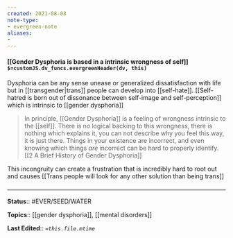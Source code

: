 ```yaml
---
created: 2021-08-08
note-type: 
- evergreen-note
aliases:
- 
---
```


#### [[Gender Dysphoria is based in a intrinsic wrongness of self]] `$=customJS.dv_funcs.evergreenHeader(dv, this)`

 Dysphoria can be any sense unease or generalized dissatisfaction with life but in [[transgender|trans]] people can develop into [[self-hate]]. [[Self-hatred is born out of dissonance between self-image and self-perception]] which is intrinsic to [[gender dysphoria]]
 
 > In principle, [[Gender Dysphoria]] is a feeling of wrongness intrinsic to the [[self]]. There is no logical backing to this wrongness, there is nothing which explains it, you can not describe why you feel this way, it is just there. Things in your existence are incorrect, and even knowing which things _are_ incorrect can be hard to properly identify.
 > [[2 A Brief History of Gender Dysphoria]]

This incongruity can create a frustration that is incredibly hard to root out and causes [[Trans people will look for any other solution than being trans]]

### <hr class="footnote"/>

**Status**:: #EVER/SEED/WATER 

**Topics**::  [[gender dysphoria]], [[mental disorders]]
	
**Last Edited**:: *`=this.file.mtime`*
